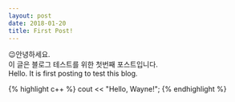 ```yaml
---
layout: post
date: 2018-01-20
title: First Post!
---
```



:wink:안녕하세요. <br>이 글은 블로그 테스트를 위한 첫번째 포스트입니다. <br>
Hello. It is first posting to test this blog.

{% highlight c++ %}
cout << "Hello, Wayne!";
{% endhighlight %}